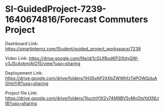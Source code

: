 # SI-GuidedProject-7239-1640674816/Forecast Commuters Project

Dashboard Link: https://smartinternz.com/Student/guided_project_workspace/7239

Video Link: https://drive.google.com/file/d/1cGUf8odKP2l0dyQW-v3JScAxkmjAlO15/view?usp=sharing

Deployement Link: https://drive.google.com/drive/folders/1H3SvAP2itXbZWWhfzTePOWQduAGHsYrR?usp=sharing

Project file Link: https://drive.google.com/drive/folders/1IjuctnYIX2y74M9BV5vMvOtsYdXNLttB?usp=sharing
